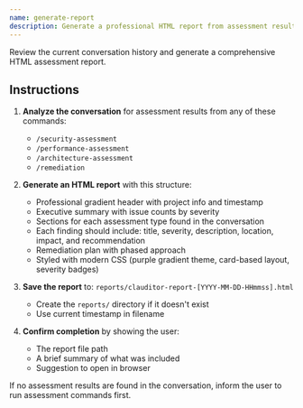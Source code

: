 ```yaml
---
name: generate-report
description: Generate a professional HTML report from assessment results in the conversation
---
```


Review the current conversation history and generate a comprehensive HTML assessment report.

## Instructions

1. **Analyze the conversation** for assessment results from any of these commands:
   - `/security-assessment`
   - `/performance-assessment`
   - `/architecture-assessment`
   - `/remediation`

2. **Generate an HTML report** with this structure:
   - Professional gradient header with project info and timestamp
   - Executive summary with issue counts by severity
   - Sections for each assessment type found in the conversation
   - Each finding should include: title, severity, description, location, impact, and recommendation
   - Remediation plan with phased approach
   - Styled with modern CSS (purple gradient theme, card-based layout, severity badges)

3. **Save the report** to: `reports/clauditor-report-[YYYY-MM-DD-HHmmss].html`
   - Create the `reports/` directory if it doesn't exist
   - Use current timestamp in filename

4. **Confirm completion** by showing the user:
   - The report file path
   - A brief summary of what was included
   - Suggestion to open in browser

If no assessment results are found in the conversation, inform the user to run assessment commands first.
